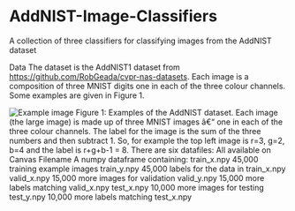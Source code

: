 # AddNIST-Image-Classifiers
A collection of three classifiers for classifying images from the AddNIST dataset  

Data
The dataset is the AddNIST1 dataset from https://github.com/RobGeada/cvpr-nas-datasets.
Each image is a composition of three MNIST digits one in each of the three colour channels.
Some examples are given in Figure 1.

![Example image](assets/AddNIST-Example-Data-Image.png)
Figure 1: Examples of the AddNIST dataset. Each image (the large image) is made up of
three MNIST images â€“ one in each of the three colour channels. The label for the image is
the sum of the three numbers and then subtract 1. So, for example the top left image is r=3,
g=2, b=4 and the label is r+g+b-1 = 8.
There are six datafiles: All available on Canvas
Filename A numpy dataframe containing:
train_x.npy 45,000 training example images
train_y.npy 45,000 labels for the data in train_x.npy
valid_x.npy 15,000 more images for validation
valid_y.npy 15,000 more labels matching valid_x.npy
test_x.npy 10,000 more images for testing
test_y.npy 10,000 more labels matching test_x.npy
